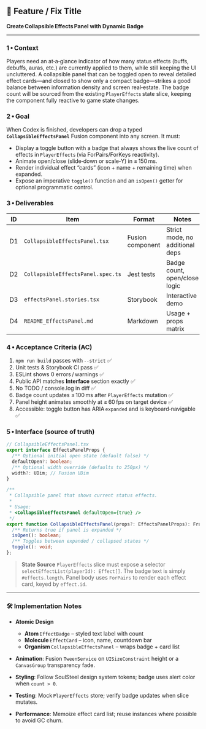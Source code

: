 ## 🍿 Feature / Fix Title

**Create Collapsible Effects Panel with Dynamic Badge**

---

### 1 • Context

Players need an at‑a‑glance indicator of how many status effects (buffs, debuffs, auras, etc.) are currently applied to them, while still keeping the UI uncluttered. A collapsible panel that can be toggled open to reveal detailed effect cards—and closed to show only a compact badge—strikes a good balance between information density and screen real‑estate. The badge count will be sourced from the existing `PlayerEffects` state slice, keeping the component fully reactive to game state changes.&#x20;

### 2 • Goal

When Codex is finished, developers can drop a typed **`CollapsibleEffectsPanel`** Fusion component into any screen. It must:

* Display a toggle button with a badge that always shows the live count of effects in `PlayerEffects` (via ForPairs/ForKeys reactivity).
* Animate open/close (slide‑down or scale‑Y) in ≤ 150 ms.
* Render individual effect “cards” (icon + name + remaining time) when expanded.
* Expose an imperative `toggle()` function and an `isOpen()` getter for optional programmatic control.

### 3 • Deliverables

| ID | Item                              | Format           | Notes                           |
| -- | --------------------------------- | ---------------- | ------------------------------- |
| D1 | `CollapsibleEffectsPanel.tsx`     | Fusion component | Strict mode, no additional deps |
| D2 | `CollapsibleEffectsPanel.spec.ts` | Jest tests       | Badge count, open/close logic   |
| D3 | `effectsPanel.stories.tsx`        | Storybook        | Interactive demo                |
| D4 | `README_EffectsPanel.md`          | Markdown         | Usage + props matrix            |

### 4 • Acceptance Criteria (AC)

1. `npm run build` passes with `--strict` ✅
2. Unit tests & Storybook CI pass ✅
3. ESLint shows 0 errors / warnings ✅
4. Public API matches **Interface** section exactly ✅
5. No TODO / console.log in diff ✅
6. Badge count updates ≤ 100 ms after `PlayerEffects` mutation ✅
7. Panel height animates smoothly at ≥ 60 fps on target device ✅
8. Accessible: toggle button has ARIA `expanded` and is keyboard‑navigable ✅

### 5 • Interface (source of truth)

```ts
// CollapsibleEffectsPanel.tsx
export interface EffectsPanelProps {
  /** Optional initial open state (default false) */
  defaultOpen?: boolean;
  /** Optional width override (defaults to 250px) */
  width?: UDim; // Fusion UDim
}

/**
 * Collapsible panel that shows current status effects.
 *
 * Usage:
 * <CollapsibleEffectsPanel defaultOpen={true} />
 */
export function CollapsibleEffectsPanel(props?: EffectsPanelProps): Frame & {
  /** Returns true if panel is expanded */
  isOpen(): boolean;
  /** Toggles between expanded / collapsed states */
  toggle(): void;
};
```

> **State Source**
> `PlayerEffects` slice must expose a selector `selectEffectList(playerId): Effect[]`.
> The badge text is simply `#effects.length`.
> Panel body uses `ForPairs` to render each effect card, keyed by `effect.id`.

---

### 🛠 Implementation Notes

* **Atomic Design**

  * **Atom** `EffectBadge` – styled text label with count
  * **Molecule** `EffectCard` – icon, name, countdown bar
  * **Organism** `CollapsibleEffectsPanel` – wraps badge + card list
* **Animation**: Fusion `TweenService` on `UISizeConstraint` height or a `CanvasGroup` transparency fade.
* **Styling**: Follow SoulSteel design system tokens; badge uses alert color when `count > 0`.
* **Testing**: Mock `PlayerEffects` store; verify badge updates when slice mutates.
* **Performance**: Memoize effect card list; reuse instances where possible to avoid GC churn.
